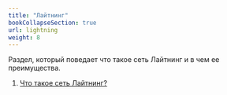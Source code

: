 ```yaml
---
title: "Лайтнинг"
bookCollapseSection: true
url: lightning
weight: 8
---
```


Раздел, который поведает что такое сеть Лайтнинг и в чем ее преимущества.

1. [Что такое сеть Лайтнинг?](./what-is-ln)